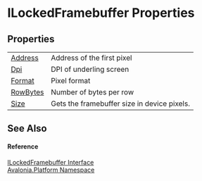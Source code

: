 # ILockedFramebuffer Properties




## Properties
<table>
<tr>
<td><a href="P_Avalonia_Platform_ILockedFramebuffer_Address">Address</a></td>
<td>Address of the first pixel</td>
</tr>
<tr>
<td><a href="P_Avalonia_Platform_ILockedFramebuffer_Dpi">Dpi</a></td>
<td>DPI of underling screen</td>
</tr>
<tr>
<td><a href="P_Avalonia_Platform_ILockedFramebuffer_Format">Format</a></td>
<td>Pixel format</td>
</tr>
<tr>
<td><a href="P_Avalonia_Platform_ILockedFramebuffer_RowBytes">RowBytes</a></td>
<td>Number of bytes per row</td>
</tr>
<tr>
<td><a href="P_Avalonia_Platform_ILockedFramebuffer_Size">Size</a></td>
<td>Gets the framebuffer size in device pixels.</td>
</tr>
</table>

## See Also


#### Reference
<a href="T_Avalonia_Platform_ILockedFramebuffer">ILockedFramebuffer Interface</a>  
<a href="N_Avalonia_Platform">Avalonia.Platform Namespace</a>  

